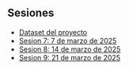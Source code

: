 ## Sesiones 
- [Dataset del proyecto](./datasets)
- [Sesion 7: 7 de marzo de 2025](./sesion07)
- [Sesion 8: 14 de marzo de 2025](./sesion08)
- [Sesion 9: 21 de marzo de 2025](./sesion09)
